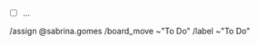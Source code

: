 <!-- Descrever issue -->

<!-- ## What? -->

<!-- ## Why? -->

<!-- ## How? -->

<!-- ## Screenshots (optional) -->

<!-- ## Anything Else? -->

- [ ] ...

/assign @sabrina.gomes
/board_move ~"To Do"
/label ~"To Do"
